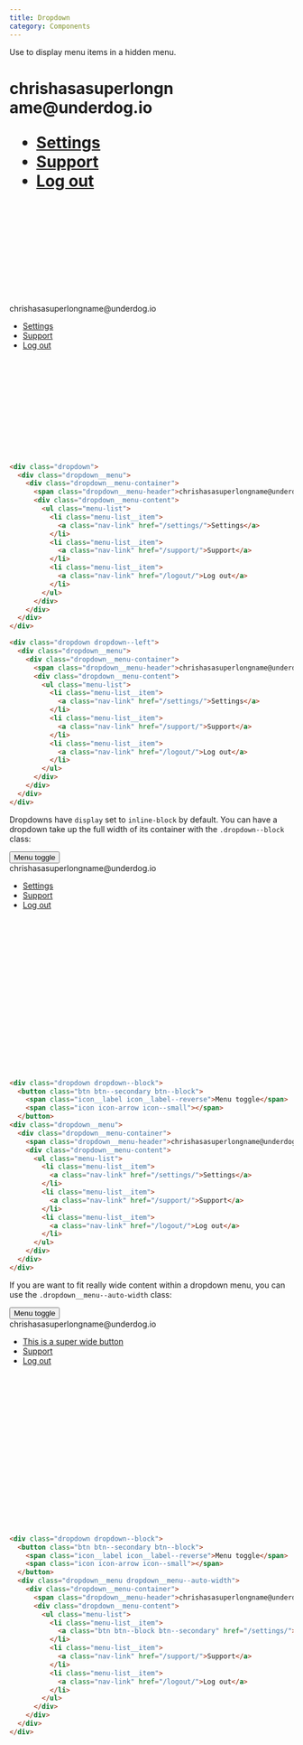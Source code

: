 ```yaml
---
title: Dropdown
category: Components
---
```


Use to display menu items in a hidden menu.

<h1>
<div class="dropdown" style="margin-bottom: 200px; width: 300px;">
  <div class="dropdown__menu">
    <div class="dropdown__menu-container">
      <span class="dropdown__menu-header">chrishasasuperlongname@underdog.io</span>
      <div class="dropdown__menu-content">
        <ul class="menu-list">
          <li class="menu-list__item">
            <a class="nav-link" href="/settings/">Settings</a>
          </li>
          <li class="menu-list__item">
            <a class="nav-link" href="/support/">Support</a>
          </li>
          <li class="menu-list__item">
            <a class="nav-link" href="/logout/">Log out</a>
          </li>
        </ul>
      </div>
    </div>
  </div>
</div>
</h1>

<div class="dropdown dropdown--left" style="margin-bottom: 200px">
  <div class="dropdown__menu">
    <div class="dropdown__menu-container">
      <span class="dropdown__menu-header">chrishasasuperlongname@underdog.io</span>
      <div class="dropdown__menu-content">
        <ul class="menu-list">
          <li class="menu-list__item">
            <a class="nav-link" href="/settings/">Settings</a>
          </li>
          <li class="menu-list__item">
            <a class="nav-link" href="/support/">Support</a>
          </li>
          <li class="menu-list__item">
            <a class="nav-link" href="/logout/">Log out</a>
          </li>
        </ul>
      </div>
    </div>
  </div>
</div>

```html
<div class="dropdown">
  <div class="dropdown__menu">
    <div class="dropdown__menu-container">
      <span class="dropdown__menu-header">chrishasasuperlongname@underdog.io</span>
      <div class="dropdown__menu-content">
        <ul class="menu-list">
          <li class="menu-list__item">
            <a class="nav-link" href="/settings/">Settings</a>
          </li>
          <li class="menu-list__item">
            <a class="nav-link" href="/support/">Support</a>
          </li>
          <li class="menu-list__item">
            <a class="nav-link" href="/logout/">Log out</a>
          </li>
        </ul>
      </div>
    </div>
  </div>
</div>

<div class="dropdown dropdown--left">
  <div class="dropdown__menu">
    <div class="dropdown__menu-container">
      <span class="dropdown__menu-header">chrishasasuperlongname@underdog.io</span>
      <div class="dropdown__menu-content">
        <ul class="menu-list">
          <li class="menu-list__item">
            <a class="nav-link" href="/settings/">Settings</a>
          </li>
          <li class="menu-list__item">
            <a class="nav-link" href="/support/">Support</a>
          </li>
          <li class="menu-list__item">
            <a class="nav-link" href="/logout/">Log out</a>
          </li>
        </ul>
      </div>
    </div>
  </div>
</div>
```

Dropdowns have `display` set to `inline-block` by default. You can have a
dropdown take up the full width of its container with the
`.dropdown--block` class:

<div style="margin-bottom: 300px; max-width: 100%; width: 300px">
  <div class="dropdown dropdown--block">
    <button class="btn btn--secondary btn--block">
      <span class="icon__label icon__label--reverse">Menu toggle</span>
      <span class="icon icon-arrow icon--small"></span>
    </button>
    <div class="dropdown__menu">
      <div class="dropdown__menu-container">
        <span class="dropdown__menu-header">chrishasasuperlongname@underdog.io</span>
        <div class="dropdown__menu-content">
          <ul class="menu-list">
            <li class="menu-list__item">
              <a class="nav-link" href="/settings/">Settings</a>
            </li>
            <li class="menu-list__item">
              <a class="nav-link" href="/support/">Support</a>
            </li>
            <li class="menu-list__item">
              <a class="nav-link" href="/logout/">Log out</a>
            </li>
          </ul>
        </div>
      </div>
    </div>
  </div>
</div>

```html
<div class="dropdown dropdown--block">
  <button class="btn btn--secondary btn--block">
    <span class="icon__label icon__label--reverse">Menu toggle</span>
    <span class="icon icon-arrow icon--small"></span>
  </button>
<div class="dropdown__menu">
  <div class="dropdown__menu-container">
    <span class="dropdown__menu-header">chrishasasuperlongname@underdog.io</span>
    <div class="dropdown__menu-content">
      <ul class="menu-list">
        <li class="menu-list__item">
          <a class="nav-link" href="/settings/">Settings</a>
        </li>
        <li class="menu-list__item">
          <a class="nav-link" href="/support/">Support</a>
        </li>
        <li class="menu-list__item">
          <a class="nav-link" href="/logout/">Log out</a>
        </li>
      </ul>
    </div>
  </div>
</div>
```

If you are want to fit really wide content within a dropdown menu, you can use
the `.dropdown__menu--auto-width` class:

<div style="margin-bottom: 300px; max-width: 100%; width: 350px">
  <div class="dropdown dropdown--block">
    <button class="btn btn--secondary btn--block">
      <span class="icon__label icon__label--reverse">Menu toggle</span>
      <span class="icon icon-arrow icon--small"></span>
    </button>
    <div class="dropdown__menu dropdown__menu--auto-width">
      <div class="dropdown__menu-container">
        <span class="dropdown__menu-header">chrishasasuperlongname@underdog.io</span>
        <div class="dropdown__menu-content">
          <ul class="menu-list">
            <li class="menu-list__item">
              <a class="btn btn--block btn--secondary" href="/settings/">This is a super wide button</a>
            </li>
            <li class="menu-list__item">
              <a class="nav-link" href="/support/">Support</a>
            </li>
            <li class="menu-list__item">
              <a class="nav-link" href="/logout/">Log out</a>
            </li>
          </ul>
        </div>
      </div>
    </div>
  </div>
</div>

```html
<div class="dropdown dropdown--block">
  <button class="btn btn--secondary btn--block">
    <span class="icon__label icon__label--reverse">Menu toggle</span>
    <span class="icon icon-arrow icon--small"></span>
  </button>
  <div class="dropdown__menu dropdown__menu--auto-width">
    <div class="dropdown__menu-container">
      <span class="dropdown__menu-header">chrishasasuperlongname@underdog.io</span>
      <div class="dropdown__menu-content">
        <ul class="menu-list">
          <li class="menu-list__item">
            <a class="btn btn--block btn--secondary" href="/settings/">This is a super wide button</a>
          </li>
          <li class="menu-list__item">
            <a class="nav-link" href="/support/">Support</a>
          </li>
          <li class="menu-list__item">
            <a class="nav-link" href="/logout/">Log out</a>
          </li>
        </ul>
      </div>
    </div>
  </div>
</div>
```
